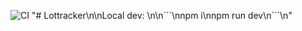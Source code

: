 ![CI](https://github.com/Rafael-Tormes/completeLiquidation/actions/workflows/ci.yml/badge.svg)
"# Lottracker\n\nLocal dev: \n\n\`\`\`\nnpm i\nnpm run dev\n\`\`\`\n"
